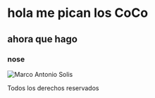 # hola me pican los CoCo

## ahora que hago
### nose

![Marco Antonio Solis](https://i.imgur.com/otjLEZ4.jpeg)

Todos los derechos reservados
